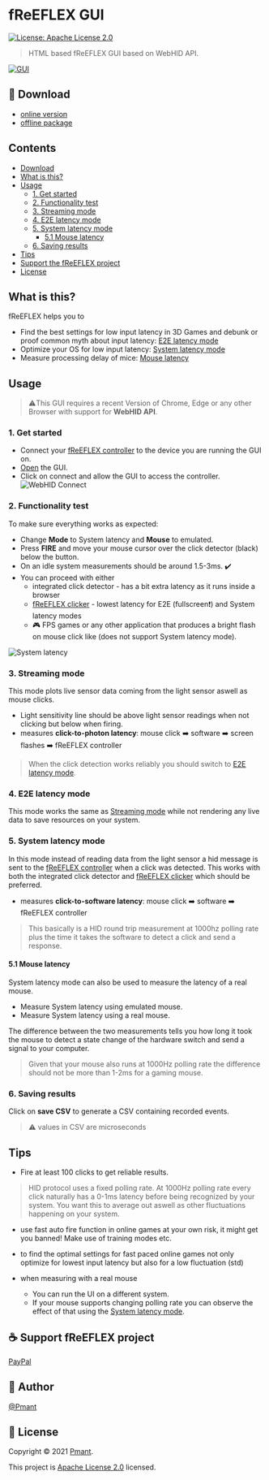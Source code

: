 # fReEFLEX GUI
[![License: Apache License 2.0](https://img.shields.io/badge/License-Apache%20License%202.0-yellow.svg)](LICENSE)

> HTML based fReEFLEX GUI based on WebHID API.

[![GUI](doc/gui.png?raw=true "GUI")](https://freeflex.github.io/fReEFLEX-GUI/)

## 📁 Download
- [online version](https://freeflex.github.io/fReEFLEX-GUI/)
- [offline package](https://github.com/fReEFLEX/fReEFLEX-GUI/releases)

## Contents
- [Download](#-download)
- [What is this?](#what-is-this)
- [Usage](#usage)
    - [1. Get started](#1-get-started)
    - [2. Functionality test](#2-functionality-test)
    - [3. Streaming mode](#3-streaming-mode)
    - [4. E2E latency mode](#4-e2e-latency-mode)
    - [5. System latency mode](#5-system-latency-mode)
        - [5.1 Mouse latency](#51-mouse-latency)
    - [6. Saving results](#6-saving-results)
- [Tips](#tips)
- [Support the fReEFLEX project](#-support-freeflex-project)
- [License](#-license)

## What is this?
fReEFLEX helps you to 
- Find the best settings for low input latency in 3D Games and debunk or proof common myth about input latency: [E2E latency mode](#4-e2e-latency-mode)
- Optimize your OS for low input latency: [System latency mode](#5-system-latency-mode)
- Measure processing delay of mice: [Mouse latency](#51-mouse-latency)

## Usage
>⚠️This GUI requires a recent Version of Chrome, Edge or any other Browser with support for **WebHID API**.

### 1. Get started
- Connect your [fReEFLEX controller](https://github.com/fReEFLEX/fReEFLEX-controller) to the device you are running the GUI on.
- [Open](https://freeflex.github.io/fReEFLEX-GUI/) the GUI.
- Click on connect and allow the GUI to access the controller.
![](doc/chrome_hid_connect.png?raw=true "WebHID Connect")

### 2. Functionality test
To make sure everything works as expected:
- Change **Mode** to System latency and **Mouse** to emulated.
- Press **FIRE** and move your mouse cursor over the click detector (black) below the button.
- On an idle system measurements should be around 1.5-3ms. ✔️
- You can proceed with either
    - integrated click detector - has a bit extra latency as it runs inside a browser 
    - [fReEFLEX clicker](https://github.com/fReEFLEX/fReEFLEX-clicker) - lowest latency for E2E (fullscreen️❗) and System latency modes
    - 🎮 FPS games or any other application that produces a bright flash on mouse click like (does not support System latency mode). 
    
![](doc/system_latency.png?raw=true "System latency")

### 3. Streaming mode
This mode plots live sensor data coming from the light sensor aswell as mouse clicks. 

- Light sensitivity line should be above light sensor readings when not clicking but below when firing.
- measures **click-to-photon latency**: mouse click ➡️ software ➡️ screen flashes ➡️ fReEFLEX controller

>When the click detection works reliably you should switch to [E2E latency mode](#4-e2e-latency-mode).   

### 4. E2E latency mode
This mode works the same as [Streaming mode](#3-streaming-mode) while not rendering any live data to save resources on your system.  

### 5. System latency mode
In this mode instead of reading data from the light sensor a hid message is sent to the [fReEFLEX controller](https://github.com/fReEFLEX/fReEFLEX-controller) when a click was detected.
This works with both the integrated click detector and [fReEFLEX clicker](https://github.com/fReEFLEX/fReEFLEX-clicker) which should be preferred.

- measures **click-to-software latency**: mouse click ➡️ software ➡️ fReEFLEX controller

>This basically is a HID round trip measurement at 1000hz polling rate plus the time it takes the software to detect a click and send a response.

#### 5.1 Mouse latency
System latency mode can also be used to measure the latency of a real mouse. 

- Measure System latency using emulated mouse.
- Measure System latency using a real mouse.

The difference between the two measurements tells you how long it took the mouse to detect a state change of the hardware switch and send a signal to your computer.
> Given that your mouse also runs at 1000Hz polling rate the difference should not be more than 1-2ms for a gaming mouse.

### 6. Saving results
Click on **save CSV** to generate a CSV containing recorded events.
> ⚠️ values in CSV are microseconds 

## Tips
- Fire at least 100 clicks to get reliable results.
>HID protocol uses a fixed polling rate. At 1000Hz polling rate every click naturally has a 0-1ms latency before being recognized by your system. You want this to average out aswell as other fluctuations happening on your system.

- use fast auto fire function in online games at your own risk, it might get you banned! Make use of training modes etc.

- to find the optimal settings for fast paced online games not only optimize for lowest input latency but also for a low fluctuation (std)

- when measuring with a real mouse
    - You can run the UI on a different system.
    - If your mouse supports changing polling rate you can observe the effect of that using the [System latency mode](#5-system-latency-mode).

## ☕ Support fReEFLEX project

[PayPal](https://paypal.me/Pmant)

## 👤 Author

[@Pmant](https://github.com/Pmant)

## 📝 License

Copyright © 2021 [Pmant](https://github.com/Pmant).

This project is [Apache License 2.0](LICENSE) licensed.


